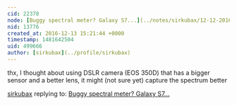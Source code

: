```yaml
---
cid: 22378
node: [Buggy spectral meter? Galaxy S7...](../notes/sirkubax/12-12-2016/buggy-spectral-meter-galaxy-s7)
nid: 13776
created_at: 2016-12-13 15:21:44 +0000
timestamp: 1481642504
uid: 499666
author: [sirkubax](../profile/sirkubax)
---
```


thx, 
I thought about using DSLR camera (EOS 350D) that has a bigger sensor and a better lens, it might (not sure yet) capture the spectrum better


[sirkubax](../profile/sirkubax) replying to: [Buggy spectral meter? Galaxy S7...](../notes/sirkubax/12-12-2016/buggy-spectral-meter-galaxy-s7)

